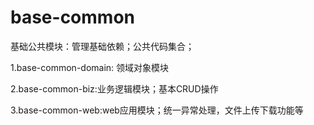 # base-common
基础公共模块：管理基础依赖；公共代码集合；

1.base-common-domain: 领域对象模块

2.base-common-biz:业务逻辑模块；基本CRUD操作

3.base-common-web:web应用模块；统一异常处理，文件上传下载功能等
